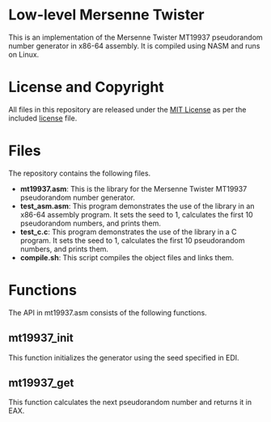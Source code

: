 # Low-level Mersenne Twister

This is an implementation of the Mersenne Twister MT19937 pseudorandom number generator in x86-64 assembly. It is compiled using NASM and runs on Linux.

# License and Copyright

All files in this repository are released under the [MIT License](https://mit-license.org) as per the included [license](https://github.com/jolejarz/x86-64-mt19937/blob/main/LICENSE.txt) file.

# Files

The repository contains the following files.

* **mt19937.asm**: This is the library for the Mersenne Twister MT19937 pseudorandom number generator.
* **test_asm.asm**: This program demonstrates the use of the library in an x86-64 assembly program. It sets the seed to 1, calculates the first 10 pseudorandom numbers, and prints them.
* **test_c.c**: This program demonstrates the use of the library in a C program. It sets the seed to 1, calculates the first 10 pseudorandom numbers, and prints them.
* **compile.sh**: This script compiles the object files and links them.

# Functions

The API in mt19937.asm consists of the following functions.

## mt19937_init

This function initializes the generator using the seed specified in EDI.

## mt19937_get

This function calculates the next pseudorandom number and returns it in EAX.
